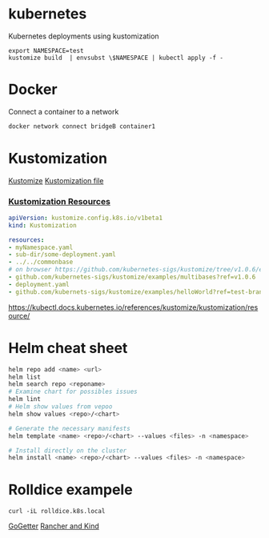 # kubernetes
Kubernetes deployments using kustomization

```
export NAMESPACE=test
kustomize build  | envsubst \$NAMESPACE | kubectl apply -f -
```

# Docker 

Connect a container to a network
```sh
docker network connect bridgeB container1
```

# Kustomization

[Kustomize](https://kubectl.docs.kubernetes.io/references/kustomize/)
[Kustomization file](https://kubectl.docs.kubernetes.io/references/kustomize/kustomization/)

### [Kustomization Resources](https://kubectl.docs.kubernetes.io/references/kustomize/kustomization/resource/)
```yaml
apiVersion: kustomize.config.k8s.io/v1beta1
kind: Kustomization

resources:
- myNamespace.yaml
- sub-dir/some-deployment.yaml
- ../../commonbase
# on browser https://github.com/kubernetes-sigs/kustomize/tree/v1.0.6/examples/multibases
- github.com/kubernetes-sigs/kustomize/examples/multibases?ref=v1.0.6
- deployment.yaml
- github.com/kubernets-sigs/kustomize/examples/helloWorld?ref=test-branch
```



https://kubectl.docs.kubernetes.io/references/kustomize/kustomization/resource/


# Helm cheat sheet

```sh
helm repo add <name> <url>
helm list
helm search repo <reponame>
# Examine chart for possibles issues
helm lint
# Helm show values from vepoo
helm show values <repo>/<chart>

# Generate the necessary manifests
helm template <name> <repo>/<chart> --values <files> -n <namespace>

# Install directly on the cluster
helm install <name> <repo>/<chart> --values <files> -n <namespace>
```


# Rolldice exampele

```
curl -iL rolldice.k8s.local
```


[GoGetter](https://github.com/hashicorp/go-getter#url-format)
[Rancher and Kind](https://github.com/ozbillwang/rancher-in-kind)